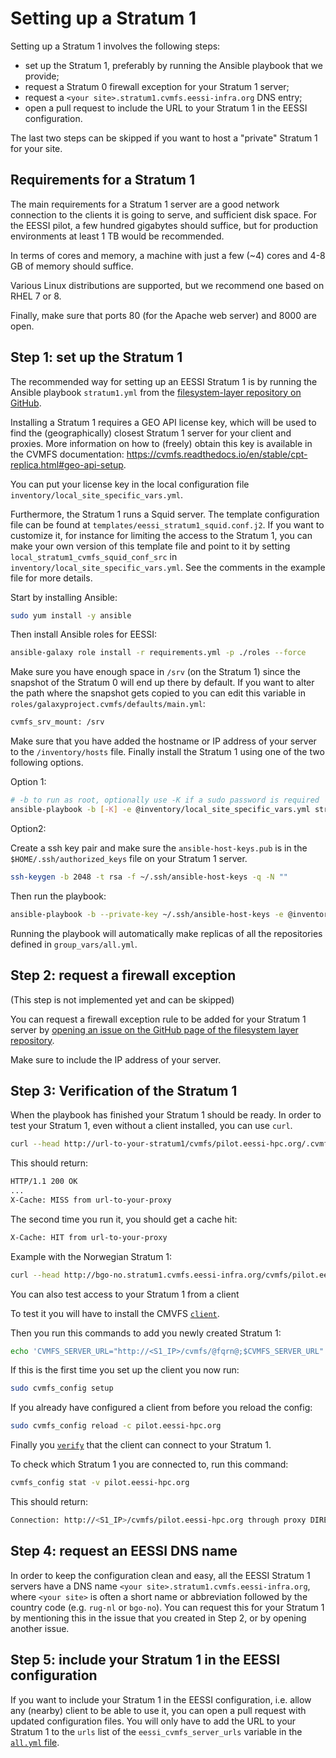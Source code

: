 # Setting up a Stratum 1

Setting up a Stratum 1 involves the following steps:

- set up the Stratum 1, preferably by running the Ansible playbook that we provide;
- request a Stratum 0 firewall exception for your Stratum 1 server;
- request a `<your site>.stratum1.cvmfs.eessi-infra.org` DNS entry;
- open a pull request to include the URL to your Stratum 1 in the EESSI configuration.

The last two steps can be skipped if you want to host a "private" Stratum 1 for your site.


## Requirements for a Stratum 1

The main requirements for a Stratum 1 server are a good network connection to the clients it is going to serve,
and sufficient disk space. For the EESSI pilot, a few hundred gigabytes should suffice, but for production
environments at least 1 TB would be recommended.

In terms of cores and memory, a machine with just a few (~4) cores and 4-8 GB of memory should suffice.

Various Linux distributions are supported, but we recommend one based on RHEL 7 or 8.

Finally, make sure that ports 80 (for the Apache web server) and 8000 are open.


## Step 1: set up the Stratum 1

The recommended way for setting up an EESSI Stratum 1 is by running the Ansible playbook `stratum1.yml`
from the [filesystem-layer repository on GitHub](https://github.com/EESSI/filesystem-layer).

Installing a Stratum 1 requires a GEO API license key, which will be used to find the (geographically) closest Stratum 1 server for your client and proxies.
More information on how to (freely) obtain this key is available in the CVMFS documentation: https://cvmfs.readthedocs.io/en/stable/cpt-replica.html#geo-api-setup.

You can put your license key in the local configuration file `inventory/local_site_specific_vars.yml`.

Furthermore, the Stratum 1 runs a Squid server. The template configuration file can be found at `templates/eessi_stratum1_squid.conf.j2`.
If you want to customize it, for instance for limiting the access to the Stratum 1, you can make your own version of this template file 
and point to it by setting `local_stratum1_cvmfs_squid_conf_src` in `inventory/local_site_specific_vars.yml`.
See the comments in the example file for more details.

Start by installing Ansible:

```bash
sudo yum install -y ansible
```

Then install Ansible roles for EESSI:

```bash
ansible-galaxy role install -r requirements.yml -p ./roles --force
```

Make sure you have enough space in `/srv` (on the Stratum 1) since the snapshot of the Stratum 0
will end up there by default. If you want to alter the path where the snapshot gets copied to you
can edit this variable in `roles/galaxyproject.cvmfs/defaults/main.yml`:

```bash
cvmfs_srv_mount: /srv
```

Make sure that you have added the hostname or IP address of your server to the
`/inventory/hosts` file. Finally install the Stratum 1 using one of the two following options.

Option 1:

``` bash
# -b to run as root, optionally use -K if a sudo password is required
ansible-playbook -b [-K] -e @inventory/local_site_specific_vars.yml stratum1.yml
```

Option2:

Create a ssh key pair and make sure the `ansible-host-keys.pub` is in the
`$HOME/.ssh/authorized_keys` file on your Stratum 1 server.

```bash
ssh-keygen -b 2048 -t rsa -f ~/.ssh/ansible-host-keys -q -N ""
```

Then run the playbook:

```bash
ansible-playbook -b --private-key ~/.ssh/ansible-host-keys -e @inventory/local_site_specific_vars.yml stratum1.yml
```

Running the playbook will automatically make replicas of all the repositories defined in `group_vars/all.yml`.


## Step 2: request a firewall exception

(This step is not implemented yet and can be skipped)

You can request a firewall exception rule to be added for your Stratum 1 server by
[opening an issue on the GitHub page of the filesystem layer repository](https://github.com/EESSI/filesystem-layer/issues/new).

Make sure to include the IP address of your server.

## Step 3: Verification of the Stratum 1

When the playbook has finished your Stratum 1 should be ready. In order to test your Stratum 1, even
without a client installed, you can use `curl`.

```bash
curl --head http://url-to-your-stratum1/cvmfs/pilot.eessi-hpc.org/.cvmfspublished
```
This should return:

```bash
HTTP/1.1 200 OK
...
X-Cache: MISS from url-to-your-proxy
```

The second time you run it, you should get a cache hit:

```bash
X-Cache: HIT from url-to-your-proxy
```

Example with the Norwegian Stratum 1:

```bash
curl --head http://bgo-no.stratum1.cvmfs.eessi-infra.org/cvmfs/pilot.eessi-hpc.org/.cvmfspublished
```

You can also test access to your Stratum 1 from a client

To test it you will have to install the CMVFS
[`client`](https://github.com/EESSI/filesystem-layer#clients).

Then you run this commands to add you newly created Stratum 1:

```bash
echo 'CVMFS_SERVER_URL="http://<S1_IP>/cvmfs/@fqrn@;$CVMFS_SERVER_URL"' | sudo tee -a /etc/cvmfs/domain.d/eessi-hpc.org.local
```

If this is the first time you set up the client you now run:

```bash
sudo cvmfs_config setup
```

If you already have configured a client from before you reload the config:

```bash
sudo cvmfs_config reload -c pilot.eessi-hpc.org
```

Finally you [`verify`](https://github.com/EESSI/filesystem-layer#client) that
the client can connect to your Stratum 1.

To check which Stratum 1 you are connected to, run this command:

```bash
cvmfs_config stat -v pilot.eessi-hpc.org
```

This should return:

```bash
Connection: http://<S1_IP>/cvmfs/pilot.eessi-hpc.org through proxy DIRECT (online)
```


## Step 4: request an EESSI DNS name

In order to keep the configuration clean and easy, all the EESSI Stratum 1 servers have a DNS name
`<your site>.stratum1.cvmfs.eessi-infra.org`, where `<your site>` is often a short name or
abbreviation followed by the country code (e.g. `rug-nl` or `bgo-no`).  You can request this for
your Stratum 1 by mentioning this in the issue that you created in Step 2, or by opening another
issue.

## Step 5: include your Stratum 1 in the EESSI configuration

If you want to include your Stratum 1 in the EESSI configuration, i.e. allow any (nearby) client to be able to use it,
you can open a pull request with updated configuration files. You will only have to add the URL to your Stratum 1 to the 
`urls` list of the `eessi_cvmfs_server_urls` variable in the
[`all.yml` file](https://github.com/EESSI/filesystem-layer/blob/main/inventory/group_vars/all.yml).
